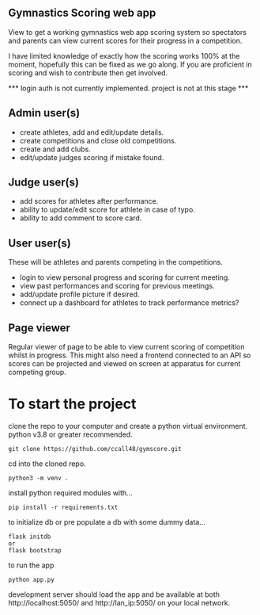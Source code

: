 ## Gymnastics Scoring web app
View to get a working gymnastics web app scoring system so spectators and
parents can view current scores for their progress in a competition.

I have limited knowledge of exactly how the scoring works 100% at the
moment, hopefully this can be fixed as we go along. If you are proficient
in scoring and wish to contribute then get involved.

*** login auth is not currently implemented. project is not at this stage ***

## Admin user(s)
- create athletes, add and edit/update details.
- create competitions and close old competitions.
- create and add clubs.
- edit/update judges scoring if mistake found.

## Judge user(s)
- add scores for athletes after performance.
- ability to update/edit score for athlete in case of typo.
- ability to add comment to score card.

## User user(s)
These will be athletes and parents competing in the competitions.
- login to view personal progress and scoring for current meeting.
- view past performances and scoring for previous meetings.
- add/update profile picture if desired.
- connect up a dashboard for athletes to track performance metrics?

## Page viewer
Regular viewer of page to be able to view current scoring of competition
whilst in progress. This might also need a frontend connected to an API
so scores can be projected and viewed on screen at apparatus for current
competing group.

# To start the project
clone the repo to your computer and create a python virtual environment.
python v3.8 or greater recommended.

```
git clone https://github.com/ccall48/gymscore.git
```
cd into the cloned repo.
```
python3 -m venv .
```
install python required modules with...
```
pip install -r requirements.txt
```
to initialize db or pre populate a db with some dummy data...
```
flask initdb
or
flask bootstrap
```
to run the app
```
python app.py
```
development server should load the app and be available at both
http://localhost:5050/ and http://lan_ip:5050/ on your local network.
